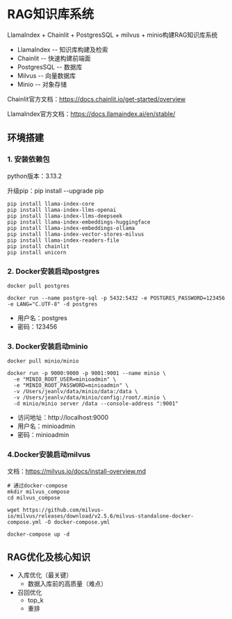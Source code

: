 # RAG知识库系统

LlamaIndex + Chainlit + PostgresSQL + milvus + minio构建RAG知识库系统

- LlamaIndex -- 知识库构建及检索
- Chainlit -- 快速构建前端面
- PostgresSQL -- 数据库
- Milvus -- 向量数据库
- Minio -- 对象存储

Chainlit官方文档：https://docs.chainlit.io/get-started/overview

LlamaIndex官方文档：https://docs.llamaindex.ai/en/stable/

## 环境搭建

### 1. 安装依赖包

python版本：3.13.2

升级pip：pip install --upgrade pip

```
pip install llama-index-core
pip install llama-index-llms-openai
pip install llama-index-llms-deepseek
pip install llama-index-embeddings-huggingface
pip install llama-index-embeddings-ollama
pip install llama-index-vector-stores-milvus
pip install llama-index-readers-file
pip install chainlit
pip install unicorn
```

### 2. Docker安装启动postgres

```
docker pull postgres

docker run --name postgre-sql -p 5432:5432 -e POSTGRES_PASSWORD=123456 -e LANG="C.UTF-8" -d postgres
```

- 用户名：postgres
- 密码：123456

### 3. Docker安装启动minio

```
docker pull minio/minio

docker run -p 9000:9000 -p 9001:9001 --name minio \
  -e "MINIO_ROOT_USER=minioadmin" \
  -e "MINIO_ROOT_PASSWORD=minioadmin" \
  -v /Users/jeanlv/data/minio/data:/data \
  -v /Users/jeanlv/data/minio/config:/root/.minio \
  -d minio/minio server /data --console-address ":9001"
```

- 访问地址：http://localhost:9000
- 用户名：minioadmin
- 密码：minioadmin

### 4.Docker安装启动milvus

文档：https://milvus.io/docs/install-overview.md

```
# 通过docker-compose
mkdir milvus_compose
cd milvus_compose

wget https://github.com/milvus-io/milvus/releases/download/v2.5.6/milvus-standalone-docker-compose.yml -O docker-compose.yml

docker-compose up -d
```

## RAG优化及核心知识

- 入库优化（最关键）
    - 数据入库前的高质量（难点）
- 召回优化
    - top_k
    - 重排
